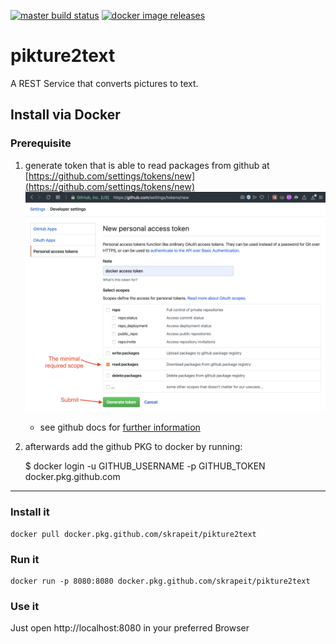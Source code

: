 [![master build status](https://github.com/skrapeit/pikture2text/workflows/CI-build/badge.svg)](https://github.com/skrapeit/pikture2text/actions?query=workflow%3ACI-build)
[![docker image releases](https://img.shields.io/badge/Docker-image%20available-blue?logo=docker)](https://github.com/skrapeit/pikture2text/packages/103397/versions)

pikture2text 
============

A REST Service that converts pictures to text.

## Install via Docker

### Prerequisite 
1. generate token that is able to read packages from github at [https://github.com/settings/tokens/new](https://github.com/settings/tokens/new)
[![How-To generate github Token](generate-github-token.png)](https://github.com/settings/tokens/new)
    * see github docs for [further information](https://help.github.com/en/github/authenticating-to-github/creating-a-personal-access-token-for-the-command-line)

1. afterwards add the github PKG to docker by running:


    $ docker login -u GITHUB_USERNAME -p GITHUB_TOKEN docker.pkg.github.com
    
    
---
    
### Install it

    docker pull docker.pkg.github.com/skrapeit/pikture2text
    
### Run it

    docker run -p 8080:8080 docker.pkg.github.com/skrapeit/pikture2text
    
### Use it

Just open http://localhost:8080 in your preferred Browser 
    
